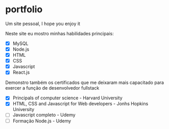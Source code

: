 # portfolio
 Um site pessoal, I hope you enjoy it
 
 Neste site eu mostro minhas habilidades principais:
 - [x] MySQL
 - [x] Node.js
 - [x] HTML
 - [x] CSS
 - [x] Javascript
 - [x] React.js 
 
 Demonstro também os certificados que me deixaram mais capacitado para exercer a função de desenvolvedor fullstack
 - [x] Principals of computer science - Harvard University
 - [x] HTML, CSS and Javascript for Web developers - Jonhs Hopkins University
 - [ ] Javascript completo - Udemy 
 - [ ] Formação Node.js - Udemy
